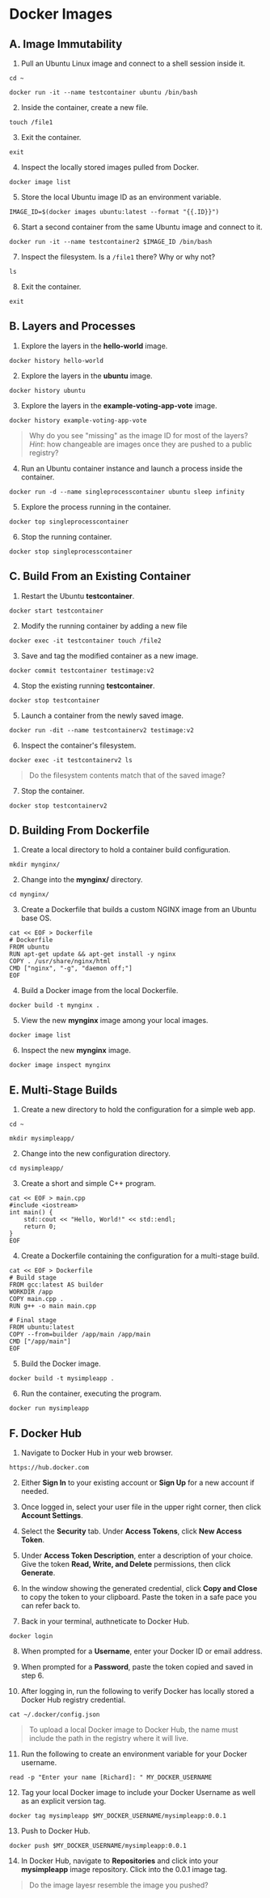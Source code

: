 # Docker Images

## A. Image Immutability

1. Pull an Ubuntu Linux image and connect to a shell session inside it.
```
cd ~
```
```
docker run -it --name testcontainer ubuntu /bin/bash
```

2. Inside the container, create a new file.
```
touch /file1
```

3. Exit the container.
```
exit
```

4. Inspect the locally stored images pulled from Docker.
```
docker image list
```

5. Store the local Ubuntu image ID as an environment variable.
```
IMAGE_ID=$(docker images ubuntu:latest --format "{{.ID}}")
```

6. Start a second container from the same Ubuntu image and connect to it.
```
docker run -it --name testcontainer2 $IMAGE_ID /bin/bash
```

7. Inspect the filesystem. Is a `/file1` there? Why or why not?
```
ls
```

8. Exit the container.
```
exit
```

## B. Layers and Processes

1. Explore the layers in the **hello-world** image.
```
docker history hello-world
```

2. Explore the layers in the **ubuntu** image.
```
docker history ubuntu
```

3. Explore the layers in the **example-voting-app-vote** image.
```
docker history example-voting-app-vote
```

> Why do you see "missing" as the image ID for most of the layers? *Hint*: how changeable are images once they are pushed to a public registry?

4. Run an Ubuntu container instance and launch a process inside the container.
```
docker run -d --name singleprocesscontainer ubuntu sleep infinity
```

5. Explore the process running in the container.
```
docker top singleprocesscontainer
```

6. Stop the running container.
```
docker stop singleprocesscontainer
```

## C. Build From an Existing Container

1. Restart the Ubuntu **testcontainer**.
```
docker start testcontainer
```

2. Modify the running container by adding a new file
```
docker exec -it testcontainer touch /file2
```

3. Save and tag the modified container as a new image.
```
docker commit testcontainer testimage:v2
```

4. Stop the existing running **testcontainer**.
```
docker stop testcontainer
```

5. Launch a container from the newly saved image.
```
docker run -dit --name testcontainerv2 testimage:v2
```

6. Inspect the container's filesystem.
```
docker exec -it testcontainerv2 ls
```

> Do the filesystem contents match that of the saved image?

7. Stop the container.
```
docker stop testcontainerv2
```

## D. Building From Dockerfile

1. Create a local directory to hold a container build configuration.
```
mkdir mynginx/
```

2. Change into the **mynginx/** directory.
```
cd mynginx/
```

3. Create a Dockerfile that builds a custom NGINX image from an Ubuntu base OS.
```
cat << EOF > Dockerfile
# Dockerfile
FROM ubuntu
RUN apt-get update && apt-get install -y nginx
COPY . /usr/share/nginx/html
CMD ["nginx", "-g", "daemon off;"]
EOF
```

4. Build a Docker image from the local Dockerfile.
```
docker build -t mynginx .
```

5. View the new **mynginx** image among your local images.
```
docker image list
```

6. Inspect the new **mynginx** image.
```
docker image inspect mynginx
```

## E. Multi-Stage Builds

1. Create a new directory to hold the configuration for a simple web app.
```
cd ~
```
```
mkdir mysimpleapp/
```

2. Change into the new configuration directory.
```
cd mysimpleapp/
```

3. Create a short and simple C++ program.
```
cat << EOF > main.cpp
#include <iostream>
int main() {
    std::cout << "Hello, World!" << std::endl;
    return 0;
}
EOF
```

4. Create a Dockerfile containing the configuration for a multi-stage build.
```
cat << EOF > Dockerfile
# Build stage
FROM gcc:latest AS builder
WORKDIR /app
COPY main.cpp .
RUN g++ -o main main.cpp

# Final stage
FROM ubuntu:latest
COPY --from=builder /app/main /app/main
CMD ["/app/main"]
EOF
```

5. Build the Docker image.
```
docker build -t mysimpleapp .
```

6. Run the container, executing the program.
```
docker run mysimpleapp
```

## F. Docker Hub

1. Navigate to Docker Hub in your web browser.
```
https://hub.docker.com
```

2. Either **Sign In** to your existing account or **Sign Up** for a new account if needed.

3. Once logged in, select your user file in the upper right corner, then click **Account Settings**. 

4. Select the **Security** tab. Under **Access Tokens**, click **New Access Token**.

5. Under **Access Token Description**, enter a description of your choice. Give the token **Read, Write, and Delete** permissions, then click **Generate**.

6. In the window showing the generated credential, click **Copy and Close** to copy the token to your clipboard. Paste the token in a safe pace you can refer back to.

7. Back in your terminal, authneticate to Docker Hub.
```
docker login
```

8. When prompted for a **Username**, enter your Docker ID or email address.

9. When prompted for a **Password**, paste the token copied and saved in step 6.

10. After logging in, run the following to verify Docker has locally stored a Docker Hub registry credential.
```
cat ~/.docker/config.json
```

> To upload a local Docker image to Docker Hub, the name must include the path in the registry where it will live.

11. Run the following to create an environment variable for your Docker username. 
```
read -p "Enter your name [Richard]: " MY_DOCKER_USERNAME
```

12. Tag your local Docker image to include your Docker Username as well as an explicit version tag.
```
docker tag mysimpleapp $MY_DOCKER_USERNAME/mysimpleapp:0.0.1
```

13. Push to Docker Hub.
```
docker push $MY_DOCKER_USERNAME/mysimpleapp:0.0.1
```

14. In Docker Hub, navigate to **Repositories** and click into your **mysimpleapp** image repository. Click into the 0.0.1 image tag.

> Do the image layesr resemble the image you pushed?
